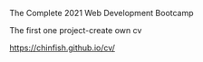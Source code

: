 The Complete 2021 Web Development Bootcamp

The first one project-create own cv

https://chinfish.github.io/cv/
